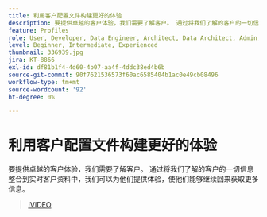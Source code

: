 ```yaml
---
title: 利用客户配置文件构建更好的体验
description: 要提供卓越的客户体验，我们需要了解客户。 通过将我们了解的客户的一切信息整合到实时客户资料中，我们可以为他们提供体验，使他们能够继续回来获取更多信息。
feature: Profiles
role: User, Developer, Data Engineer, Architect, Data Architect, Admin, Leader
level: Beginner, Intermediate, Experienced
thumbnail: 336939.jpg
jira: KT-8866
exl-id: df81b1f4-4d60-4b07-aa4f-4ddc38ed4b6b
source-git-commit: 90f7621536573f60ac6585404b1ac0e49cb08496
workflow-type: tm+mt
source-wordcount: '92'
ht-degree: 0%

---
```


# 利用客户配置文件构建更好的体验

要提供卓越的客户体验，我们需要了解客户。 通过将我们了解的客户的一切信息整合到实时客户资料中，我们可以为他们提供体验，使他们能够继续回来获取更多信息。

>[!VIDEO](https://video.tv.adobe.com/v/336939/?quality=12&learn=on)
